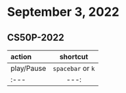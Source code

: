 # September 3, 2022

## CS50P-2022

| action | shortcut |
|:--- | :---:|
|play/Pause|`spacebar` or `k`|
|:--- | ---:|